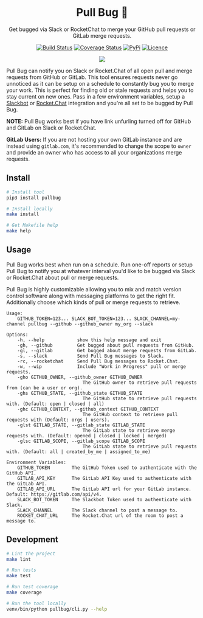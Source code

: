 <div align="center">

# Pull Bug 🐛 

Get bugged via Slack or RocketChat to merge your GitHub pull requests or GitLab merge requests.

[![Build Status](https://travis-ci.com/Justintime50/pull-bug.svg?branch=master)](https://travis-ci.com/Justintime50/pull-bug)
[![Coverage Status](https://coveralls.io/repos/github/Justintime50/pull-bug/badge.svg?branch=master)](https://coveralls.io/github/Justintime50/pull-bug?branch=master)
[![PyPi](https://img.shields.io/pypi/v/pullbug)](https://pypi.org/project/pullbug)
[![Licence](https://img.shields.io/github/license/justintime50/pull-bug)](LICENSE)

<img src="assets/showcase.png">

</div>

Pull Bug can notify you on Slack or Rocket.Chat of all open pull and merge requests from GitHub or GitLab. This tool ensures requests never go unnoticed as it can be setup on a schedule to constantly bug you to merge your work. This is perfect for finding old or stale requests and helps you to stay current on new ones. Pass in a few environment variables, setup a [Slackbot](https://slack.com/help/articles/115005265703-Create-a-bot-for-your-workspace) or [Rocket.Chat](https://rocket.chat/docs/developer-guides/rest-api/integration/create/) integration and you're all set to be bugged by Pull Bug.

**NOTE:** Pull Bug works best if you have link unfurling turned off for GitHub and GitLab on Slack or Rocket.Chat.

**GitLab Users:** If you are not hosting your own GitLab instance and are instead using `gitlab.com`, it's recommended to change the scope to `owner` and provide an owner who has access to all your organizations merge requests.

## Install

```bash
# Install tool
pip3 install pullbug

# Install locally
make install

# Get Makefile help
make help
```

## Usage

Pull Bug works best when run on a schedule. Run one-off reports or setup Pull Bug to notify you at whatever interval you'd like to be bugged via Slack or Rocket.Chat about pull or merge requests.

Pull Bug is highly customizable allowing you to mix and match version control software along with messaging platforms to get the right fit. Additionally choose which kinds of pull or merge requests to retrieve.

```
Usage:
    GITHUB_TOKEN=123... SLACK_BOT_TOKEN=123... SLACK_CHANNEL=my-channel pullbug --github --github_owner my_org --slack

Options:
    -h, --help            show this help message and exit
    -gh, --github         Get bugged about pull requests from GitHub.
    -gl, --gitlab         Get bugged about merge requests from GitLab.
    -s, --slack           Send Pull Bug messages to Slack.
    -rc, --rocketchat     Send Pull Bug messages to Rocket.Chat.
    -w, --wip             Include "Work in Progress" pull or merge requests.
    -gho GITHUB_OWNER, --github_owner GITHUB_OWNER
                            The GitHub owner to retrieve pull requests from (can be a user or org).
    -ghs GITHUB_STATE, --github_state GITHUB_STATE
                            The GitHub state to retrieve pull requests with. (Default: open | closed | all)
    -ghc GITHUB_CONTEXT, --github_context GITHUB_CONTEXT
                            The GitHub context to retrieve pull requests with (Default: orgs | users).
    -glst GITLAB_STATE, --gitlab_state GITLAB_STATE
                            The GitLab state to retrieve merge requests with. (Default: opened | closed | locked | merged)
    -glsc GITLAB_SCOPE, --gitlab_scope GITLAB_SCOPE
                            The GitLab state to retrieve pull requests with. (Default: all | created_by_me | assigned_to_me)

Environment Variables:
    GITHUB_TOKEN        The GitHub Token used to authenticate with the GitHub API.
    GITLAB_API_KEY      The GitLab API Key used to authenticate with the GitLab API.
    GITLAB_API_URL      The GitLab API url for your GitLab instance. Default: https://gitlab.com/api/v4.
    SLACK_BOT_TOKEN     The Slackbot Token used to authenticate with Slack.
    SLACK_CHANNEL       The Slack channel to post a message to.
    ROCKET_CHAT_URL     The Rocket.Chat url of the room to post a message to.
```

## Development

```bash
# Lint the project
make lint

# Run tests
make test

# Run test coverage
make coverage

# Run the tool locally
venv/bin/python pullbug/cli.py --help
```
